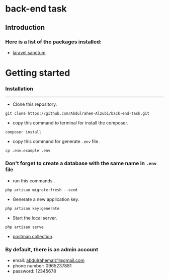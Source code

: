# back-end task
## Introduction

### Here is a list of the packages installed:
- [laravel sanctum](https://laravel.com/docs/9.x/sanctum).


# Getting started
### Installation
<hr> 


- Clone this repository.
```
git clone https://github.com/Abdulrahem-Alzubi/back-end-task.git
```

- copy this command to terminal for install the composer.
```
composer install
```
- copy this command for generate <code>.env</code> file .
```
cp .env.example .env 
```
### Don't forget to create a database with the same name in <code>.env</code> file
- run this commands .
``` 
php artisan migrate:fresh --seed
```
- Generate a new application key.
```
php artisan key:generate
```
- Start the local server.
```
php artisan serve 
```

- [postman collection](https://laravel.com/docs/9.x/sanctum).

### By default, there is an admin account 
- email: abdulrahemalz1@gmail.com
- phone number: 0965237881
- password: 12345678


